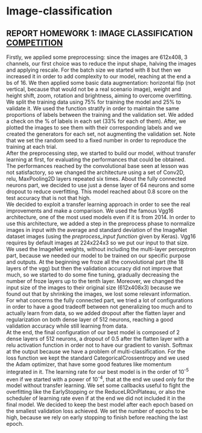 # Image-classification
## REPORT HOMEWORK 1: IMAGE CLASSIFICATION [COMPETITION](https://www.kaggle.com/c/artificial-neural-networks-and-deep-learning-2020)  
Firstly, we applied some preprocessing: since the images are 612x408, 3 channels, our first choice was to reduce the input shape, halving the images and applying rescale. For the batch size we started with 8 but then we increased it in order to add complexity to our model, reaching at the end a bs of 16. We then applied some basic data augmentation: horizontal flip (not vertical, because that would not be a real scenario image), weight and height shift, zoom, rotation and brightness, aiming to overcome overfitting. We split the training data using 75% for training the model and 25% to validate it. We used the function stratify in order to maintain the same proportions of labels between the training and the validation set. We added a check on the % of labels in each set (33% for each of them). After, we plotted the images to see them with their corresponding labels and we created the generators for each set, not augmenting the validation set. Note that we set the random seed to a fixed number in order to reproduce the training at each trial.  
After the preprocessing step, we started to build our model, without transfer learning at first, for evaluating the performances that could be obtained. The performances reached by the convolutional base seen at lesson was not satisfactory, so we changed the architecture using a set of Conv2D, relu, MaxPooling2D layers repeated six times. About the fully connected neurons part, we decided to use just a dense layer of 64 neurons and some dropout to reduce overfitting. This model reached about 0.8 score on the test accuracy that is not that high.  
We decided to exploit a transfer learning approach in order to see the real improvements and make a comparison. We used the famous Vgg16 architecture, one of the most used models even if it is from 2014. In order to use this architecture, we added a step in the preprocess phase to normalize images in input with the average and standard deviation of the ImageNet dataset images (using the *preprocess_input function* given by Keras). Vgg16 requires by default images at 224x224x3 so we put our input to that size. We used the ImageNet weights, without including the multi-layer perceptron part, because we needed our model to be trained on our specific purpose and outputs. At the beginning we froze all the convolutional part (the 18 layers of the vgg) but then the validation accuracy did not improve that much, so we started to do some fine tuning, gradually decreasing the number of froze layers up to the tenth layer. Moreover, we changed the input size of the images to their original size (612x408x3) because we found out that by shrinking the images, we lost some relevant information. For what concerns the fully connected part, we tried a lot of configurations in order to have a good tradeoff between not generalizing too much and to actually learn from data, so we added dropout after the flatten layer and regularization on both dense layer of 512 neurons, reaching a good validation accuracy while still learning from data.  
At the end, the final configuration of our best model is composed of 2 dense layers of 512 neurons, a dropout of 0.5 after the flatten layer with a relu activation function in order not to have our gradient to vanish. Softmax at the output because we have a problem of multi-classification. For the loss function we kept the standard CategoricalCrossentropy and we used the Adam optimizer, that have some good features like momentum integrated in it. The learning rate for our best model is in the order of 10<sup>-5</sup> even if we started with a power of 10<sup>-4</sup>, that at the end we used only for the model without transfer learning. We set some callbacks useful to fight the overfitting like the EarlyStopping or the ReduceLROnPlateau, or also the scheduler of learning rate even if at the end we did not included it in the final model. We decided to keep the best model after each epoch based on the smallest validation loss achieved. We set the number of epochs to be high, because we rely on early stopping to finish before reaching the last epoch. 
